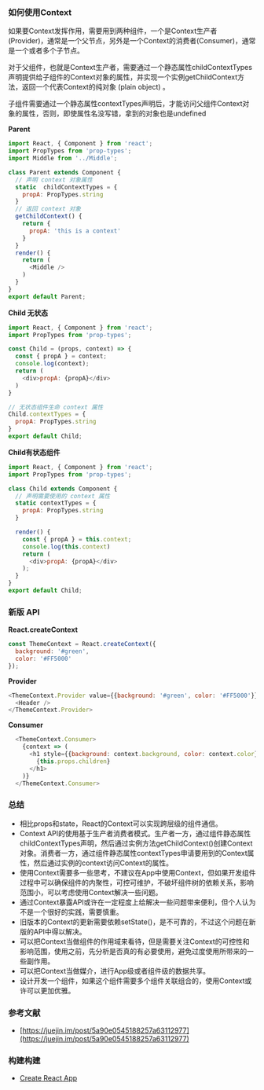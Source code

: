 ### 如何使用Context

如果要Context发挥作用，需要用到两种组件，一个是Context生产者(Provider)，通常是一个父节点，另外是一个Context的消费者(Consumer)，通常是一个或者多个子节点。

对于父组件，也就是Context生产者，需要通过一个静态属性childContextTypes声明提供给子组件的Context对象的属性，并实现一个实例getChildContext方法，返回一个代表Context的纯对象 (plain object) 。

子组件需要通过一个静态属性contextTypes声明后，才能访问父组件Context对象的属性，否则，即使属性名没写错，拿到的对象也是undefined

**Parent**

```js
import React, { Component } from 'react';
import PropTypes from 'prop-types';
import Middle from '../Middle';

class Parent extends Component {
  // 声明 context 对象属性
  static  childContextTypes = {
    propA: PropTypes.string
  }
  // 返回 context 对象
  getChildContext() {
    return {
      propA: 'this is a context'
    }
  }
  render() {
    return (
      <Middle />
    )
  }
}
export default Parent;
```

**Child 无状态**
```js
import React, { Component } from 'react';
import PropTypes from 'prop-types';

const Child = (props, context) => {
  const { propA } = context;
  console.log(context);
  return (
    <div>propA: {propA}</div>
  )
}

// 无状态组件生命 context 属性
Child.contextTypes = {
  propA: PropTypes.string
}
export default Child;
```

**Child有状态组件**
```js
import React, { Component } from 'react';
import PropTypes from 'prop-types';

class Child extends Component {
  // 声明需要使用的 context 属性
  static contextTypes = {
    propA: PropTypes.string
  }

  render() {
    const { propA } = this.context;
    console.log(this.context)
    return (
      <div>propA: {propA}</div>
    );
  }
}
export default Child;
```

### 新版 API

**React.createContext**

```js
const ThemeContext = React.createContext({
  background: '#green',
  color: '#FF5000'
});
```

**Provider**

```js
<ThemeContext.Provider value={{background: '#green', color: '#FF5000'}}>
  <Header />
</ThemeContext.Provider>
````

**Consumer**

```js
  <ThemeContext.Consumer>
    {context => (
      <h1 style={{background: context.background, color: context.color}}>
        {this.props.children}
      </h1>
    )}
  </ThemeContext.Consumer>
```

### 总结

- 相比props和state，React的Context可以实现跨层级的组件通信。
- Context API的使用基于生产者消费者模式。生产者一方，通过组件静态属性childContextTypes声明，然后通过实例方法getChildContext()创建Context对象。消费者一方，通过组件静态属性contextTypes申请要用到的Context属性，然后通过实例的context访问Context的属性。
- 使用Context需要多一些思考，不建议在App中使用Context，但如果开发组件过程中可以确保组件的内聚性，可控可维护，不破坏组件树的依赖关系，影响范围小，可以考虑使用Context解决一些问题。
- 通过Context暴露API或许在一定程度上给解决一些问题带来便利，但个人认为不是一个很好的实践，需要慎重。
- 旧版本的Context的更新需要依赖setState()，是不可靠的，不过这个问题在新版的API中得以解决。
- 可以把Context当做组件的作用域来看待，但是需要关注Context的可控性和影响范围，使用之前，先分析是否真的有必要使用，避免过度使用所带来的一些副作用。
- 可以把Context当做媒介，进行App级或者组件级的数据共享。
- 设计开发一个组件，如果这个组件需要多个组件关联组合的，使用Context或许可以更加优雅。

### 参考文献

- [https://juejin.im/post/5a90e0545188257a63112977](https://juejin.im/post/5a90e0545188257a63112977)

### 构建构建
- [Create React App](https://github.com/facebookincubator/create-react-app)
